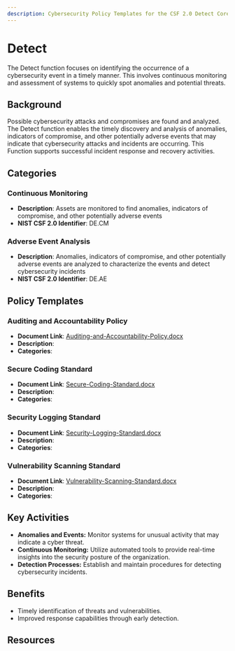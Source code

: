 ```yaml
---
description: Cybersecurity Policy Templates for the CSF 2.0 Detect Core Function
---
```


# Detect

The Detect function focuses on identifying the occurrence of a cybersecurity event in a timely manner. This involves continuous monitoring and assessment of systems to quickly spot anomalies and potential threats.

## Background

Possible cybersecurity attacks and compromises are found and analyzed. The Detect function enables the timely discovery and analysis of anomalies, indicators of compromise, and other potentially adverse events that may indicate that cybersecurity attacks and incidents are occurring. This Function supports successful incident response and recovery activities.

## Categories

### Continuous Monitoring

* **Description**: Assets are monitored to find anomalies, indicators of compromise, and other potentially adverse events
* **NIST CSF 2.0 Identifier**: DE.CM

### Adverse Event Analysis

* **Description**: Anomalies, indicators of compromise, and other potentially adverse events are analyzed to characterize the events and detect cybersecurity incidents
* **NIST CSF 2.0 Identifier**: DE.AE

## Policy Templates

### Auditing and Accountability Policy

* **Document Link**: [Auditing-and-Accountability-Policy.docx](https://github.com/EvolvingSysadmin/Practicum/raw/refs/heads/main/templates/detect/Auditing-and-Accountability-Policy.docx)
* **Description**:
* **Categories**:
### Secure Coding Standard

* **Document Link**: [Secure-Coding-Standard.docx](https://github.com/EvolvingSysadmin/Practicum/raw/refs/heads/main/templates/detect/Secure-Coding-Standard.docx)
* **Description**:
* **Categories**:

### Security Logging Standard

* **Document Link**: [Security-Logging-Standard.docx](https://github.com/EvolvingSysadmin/Practicum/raw/refs/heads/main/templates/detect/Security-Logging-Standard.docx)
* **Description**:
* **Categories**:

### Vulnerability Scanning Standard

* **Document Link**: [Vulnerability-Scanning-Standard.docx](https://github.com/EvolvingSysadmin/Practicum/raw/refs/heads/main/templates/templates/detect//Vulnerability-Scanning-Standard.docx)
* **Description**:
* **Categories**:

## Key Activities

* **Anomalies and Events:** Monitor systems for unusual activity that may indicate a cyber threat.
* **Continuous Monitoring:** Utilize automated tools to provide real-time insights into the security posture of the organization.
* **Detection Processes:** Establish and maintain procedures for detecting cybersecurity incidents.

## Benefits

* Timely identification of threats and vulnerabilities.
* Improved response capabilities through early detection.

## Resources
